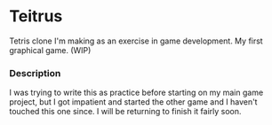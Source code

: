 Teitrus
=======

Tetris clone I'm making as an exercise in game development. My first graphical game. (WIP)

### Description
I was trying to write this as practice before starting on my main game project, but I got impatient and started the other game and I haven't touched this one since. I will be returning to finish it fairly soon.
